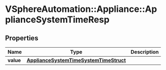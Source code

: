 # VSphereAutomation::Appliance::ApplianceSystemTimeResp

## Properties
Name | Type | Description | Notes
------------ | ------------- | ------------- | -------------
**value** | [**ApplianceSystemTimeSystemTimeStruct**](ApplianceSystemTimeSystemTimeStruct.md) |  | 


